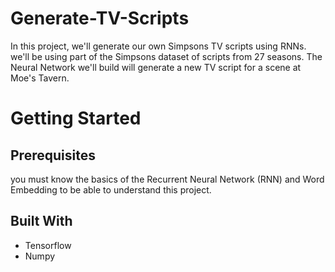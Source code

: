 # Generate-TV-Scripts

In this project, we'll generate our own Simpsons TV scripts using RNNs. we'll be using part of the Simpsons dataset of scripts from 27 seasons. The Neural Network we'll build will generate a new TV script for a scene at Moe's Tavern.

# Getting Started

## Prerequisites

you must know the basics of the Recurrent Neural Network (RNN) and Word Embedding to be able to understand this project.

## Built With

* Tensorflow
* Numpy
